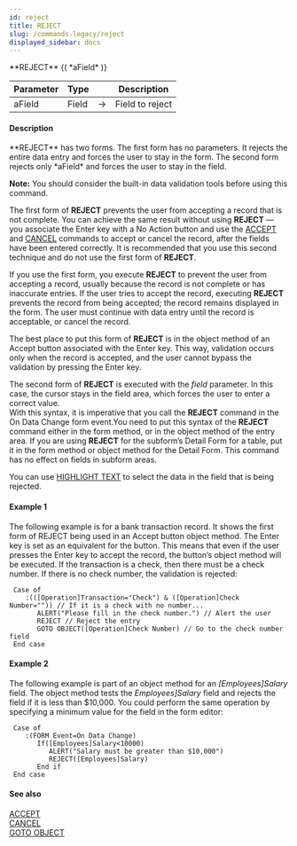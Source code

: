```yaml
---
id: reject
title: REJECT
slug: /commands-legacy/reject
displayed_sidebar: docs
---
```


<!--REF #_command_.REJECT.Syntax-->**REJECT** {( *aField* )}<!-- END REF-->
<!--REF #_command_.REJECT.Params-->
| Parameter | Type |  | Description |
| --- | --- | --- | --- |
| aField | Field | &rarr; | Field to reject |

<!-- END REF-->

#### Description 

<!--REF #_command_.REJECT.Summary-->**REJECT** has two forms.<!-- END REF--> The first form has no parameters. It rejects the entire data entry and forces the user to stay in the form. The second form rejects only *aField* and forces the user to stay in the field. 

**Note:** You should consider the built-in data validation tools before using this command.

The first form of **REJECT** prevents the user from accepting a record that is not complete. You can achieve the same result without using **REJECT** — you associate the Enter key with a No Action button and use the [ACCEPT](accept.md) and [CANCEL](cancel.md) commands to accept or cancel the record, after the fields have been entered correctly. It is recommended that you use this second technique and do not use the first form of **REJECT**.

If you use the first form, you execute **REJECT** to prevent the user from accepting a record, usually because the record is not complete or has inaccurate entries. If the user tries to accept the record, executing **REJECT** prevents the record from being accepted; the record remains displayed in the form. The user must continue with data entry until the record is acceptable, or cancel the record.

The best place to put this form of **REJECT** is in the object method of an Accept button associated with the Enter key. This way, validation occurs only when the record is accepted, and the user cannot bypass the validation by pressing the Enter key.

The second form of **REJECT** is executed with the *field* parameter. In this case, the cursor stays in the field area, which forces the user to enter a correct value.   
With this syntax, it is imperative that you call the **REJECT** command in the On Data Change form event.You need to put this syntax of the **REJECT** command either in the form method, or in the object method of the entry area. If you are using **REJECT** for the subform’s Detail Form for a table, put it in the form method or object method for the Detail Form. This command has no effect on fields in subform areas.

You can use [HIGHLIGHT TEXT](highlight-text.md) to select the data in the field that is being rejected.

#### Example 1 

The following example is for a bank transaction record. It shows the first form of REJECT being used in an Accept button object method. The Enter key is set as an equivalent for the button. This means that even if the user presses the Enter key to accept the record, the button’s object method will be executed. If the transaction is a check, then there must be a check number. If there is no check number, the validation is rejected: 

```4d
 Case of
    :(([Operation]Transaction="Check") & ([Operation]Check Number="")) // If it is a check with no number...
       ALERT("Please fill in the check number.") // Alert the user
       REJECT // Reject the entry
       GOTO OBJECT([Operation]Check Number) // Go to the check number field
 End case
```

#### Example 2 

The following example is part of an object method for an *\[Employees\]Salary* field. The object method tests the *Employees\]Salary* field and rejects the field if it is less than $10,000\. You could perform the same operation by specifying a minimum value for the field in the form editor:

```4d
 Case of
    :(FORM Event=On Data Change)
       If([Employees]Salary<10000)
          ALERT("Salary must be greater than $10,000")
          REJECT([Employees]Salary)
       End if
 End case
```

#### See also 

[ACCEPT](accept.md)  
[CANCEL](cancel.md)  
[GOTO OBJECT](goto-object.md)  